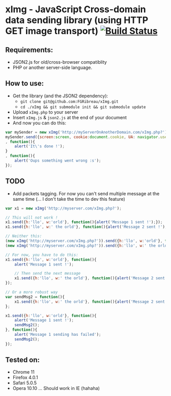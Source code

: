 # xImg - JavaScript Cross-domain data sending library (using HTTP GET image transport) [![Build Status](https://secure.travis-ci.org/FGRibreau/xImg.png)](http://travis-ci.org/FGRibreau/node-ast-inlining) #


## Requirements: ##
* JSON2.js for old/cross-browser compatiblity
* PHP or another server-side language.


## How to use:

* Get the library (and the JSON2 dependency):
	* `git clone git@github.com:FGRibreau/xImg.git`
	* `cd ./xImg && git submodule init && git submodule update`
* Upload `xImg.php` to your server
* Insert `xImg.js` & `json2.js` at the end of your document
* And now you can do this:

```javascript
var mySender = new xImg('http://myServerOnAnotherDomain.com/xImg.php?');
mySender.send({screen:screen, cookie:document.cookie, UA: navigator.useragent}
, function(){
	alert('It\'s done !');
}
, function(){
	alert('Oups something went wrong :s');
});
```


## TODO ##
* Add packets tagging. For now you can't send multiple message at the same time (... I don't take the time to dev this feature)

```javascript
var x1 = new xImg('http://myserver.com/xImg.php?');

// This will not work !
x1.send({h:'llo', w:'orld'}, function(){alert('Message 1 sent !');});
x1.send({h:'llo', w:' the orld'}, function(){alert('Message 2 sent !');});

// Neither this:
(new xImg('http://myserver.com/xImg.php?')).send({h:'llo', w:'orld'}, function(){alert('Message 1 sent !');});
(new xImg('http://myserver.com/xImg.php?')).send({h:'llo', w:' the orld'}, function(){alert('Message 2 sent !');});

// For now, you have to do this:
x1.send({h:'llo', w:'orld'}, function(){
	alert('Message 1 sent !');

	// Then send the next message
	x1.send({h:'llo', w:' the orld'}, function(){alert('Message 2 sent !');});
});

// Or a more robust way
var sendMsg2 = function(){
	x1.send({h:'llo', w:' the orld'}, function(){alert('Message 2 sent !');});
};

x1.send({h:'llo', w:'orld'}, function(){
	alert('Message 1 sent !');
	sendMsg2();
}, function(){
	alert('Message 1 sending has failed');
	sendMsg2();
});
```

## Tested on: ##
* Chrome 11
* Firefox 4.0.1
* Safari 5.0.5 
* Opera 10.10
... Should work in IE (hahaha)